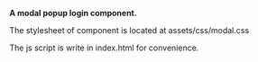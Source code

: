 **A modal popup login component.**

The stylesheet of component is located at assets/css/modal.css

The js script is write in index.html for convenience.
